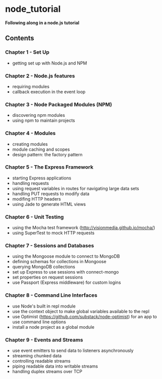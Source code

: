node_tutorial
=============

__Following along in a node.js tutorial__

## Contents

### Chapter 1 - Set Up
* getting set up with Node.js and NPM

### Chapter 2 - Node.js features
* requiring modules
* callback execution in the event loop

### Chapter 3 - Node Packaged Modules (NPM)
* discovering npm modules
* using npm to maintain projects

### Chapter 4 - Modules
* creating modules
* module caching and scopes
* design pattern: the factory pattern

### Chapter 5 - The Express Framework
* starting Express applications
* handling requests
* using request variables in routes for navigating large data sets
* handling PUT requests to modify data
* modifing HTTP headers
* using Jade to generate HTML views

### Chapter 6 - Unit Testing
* using the Mocha test framework (http://visionmedia.github.io/mocha/)
* using SuperTest to mock HTTP requests

### Chapter 7 - Sessions and Databases
* using the Mongoose module to connect to MongoDB
* defining schemas for collections in Mongoose
* querying MongoDB collections
* set up Express to use sessions with connect-mongo
* set properties on request sessions
* use Passport (Express middleware) for custom logins

### Chapter 8 - Command Line Interfaces
* use Node's built in repl module
* use the context object to make global variables available to the repl
* use Optimist (https://github.com/substack/node-optimist) for an app to use command line options
* install a node project as a global module

### Chapter 9 - Events and Streams
* use event emitters to send data to listeners asynchronously
* streaming chunked data
* controlling readable streams
* piping readable data into writable streams
* handling duplex streams over TCP
